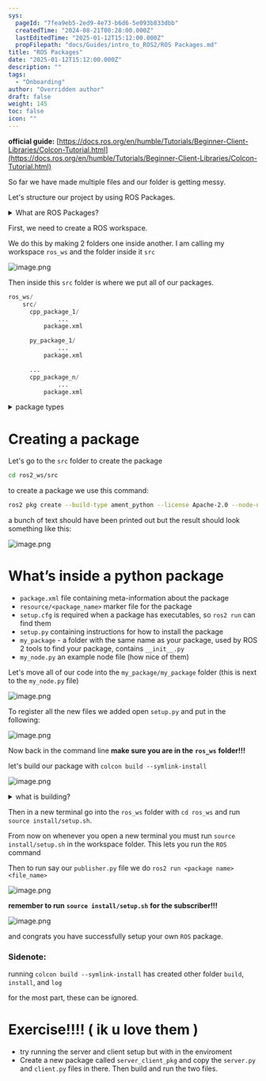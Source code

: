 ```yaml
---
sys:
  pageId: "7fea9eb5-2ed9-4e73-b6d6-5e093b833dbb"
  createdTime: "2024-08-21T00:28:00.000Z"
  lastEditedTime: "2025-01-12T15:12:00.000Z"
  propFilepath: "docs/Guides/intro_to_ROS2/ROS Packages.md"
title: "ROS Packages"
date: "2025-01-12T15:12:00.000Z"
description: ""
tags:
  - "Onboarding"
author: "Overridden author"
draft: false
weight: 145
toc: false
icon: ""
---
```


**official guide:** [https://docs.ros.org/en/humble/Tutorials/Beginner-Client-Libraries/Colcon-Tutorial.html](https://docs.ros.org/en/humble/Tutorials/Beginner-Client-Libraries/Colcon-Tutorial.html)

So far we have made multiple files and our folder is getting messy.

Let's structure our project by using ROS Packages.

<details>

<summary>What are ROS Packages?</summary>

ROS Packages are, as the name implies, packages of code that are highly sharable between ROS developers.

They consist of a folder, `package.xml` file, and source code

```python
      cpp_package_1/
		      ... imagine much code files here ..
          package.xml
```

</details>

First, we need to create a ROS workspace.

We do this by making 2 folders one inside another. I am calling my workspace `ros_ws` and the folder inside it `src`

![image.png](https://prod-files-secure.s3.us-west-2.amazonaws.com/d518164a-d88e-44d1-a4ee-3adb3bd8bce0/70706947-fd18-4537-a67b-e12946812d31/image.png?X-Amz-Algorithm=AWS4-HMAC-SHA256&X-Amz-Content-Sha256=UNSIGNED-PAYLOAD&X-Amz-Credential=ASIAZI2LB466UF2RDZGQ%2F20250305%2Fus-west-2%2Fs3%2Faws4_request&X-Amz-Date=20250305T140810Z&X-Amz-Expires=3600&X-Amz-Security-Token=IQoJb3JpZ2luX2VjEM3%2F%2F%2F%2F%2F%2F%2F%2F%2F%2FwEaCXVzLXdlc3QtMiJGMEQCIFP7oS7veMy0Qx6GwbI5FoaNB0TOPkv02CqKhqTJ1q7RAiAcjz1GHGGOZZ0iHpaH8U%2BZgsGXt%2B%2FAcU66aiBSz73U7Sr%2FAwgWEAAaDDYzNzQyMzE4MzgwNSIM%2Fw%2Fn5qO8v%2FggqXRzKtwD6WZSr%2FnQkTYfgUwhrXhWKFiMbqcvWmFz1igzlIQsDe21VNSTy2SgZqg9TNHjHici1csQXFd5B8lHHV1Q8YHtOj%2Fu4%2F2sXLp%2BvReMN3LFcon6acTLW%2BBPJHLk7lGYQK2YjpJNxQoGEuzNbeYuK3sfXIipyj8XxpuxqkcgkHEd1Yddv9jbx8ZuJ5V918oalJa0V4LDhs8a6OIP2Zm8YsennrbhSExi8Bt%2BrzNLIvpySqcEL2MLazC4BtFvAJqe7dM5pozxskTOkfM6O8ckE9A37UeHi1ilTzZVSiWTJoqBqMwAx8RVLCUX1gfVCYhaysf8yDvIIp5Z1BoKrkOTjVkZtEkwCQbiksqQHFn%2Fbp6fVHDBQIbv2pBbtZCzqD0E1Dbt73MkdW5iOibGYwzBvDOYptXS7wx9EKYpfhyyMfOZh%2FiVJ0AeLyjhDqlkCTIrhNtefyDvMrvG2hHTxjMjN5nhazEfrm0srJyFr7%2BSz5%2FMnK%2FvH2bjmqlQAXDHNPt3x5mDJHAhu8AUGkqiW83ZwoZ5Y1bWZVxObxjZsnU7xi8V4vPIb4EbfKmdapT5rTWPdqwwnD3rUfEhDtXuOXZt6WulUXn2QJNU4IVHo3UJjP1y4zwpnRqSeharVCZo7Nkwk5ahvgY6pgFboxqCuSZm%2FQGSXRHRTjp5AKLHy0qTlznEXd8x%2Fny2HASMLITLN1bwe5m8fe9829xgzKIjvY1ij2VOWFJXqZN5JcXD2k%2FuF2RcAxM04i60lk4z%2FzoY7EbDNfT%2FryZ63BB2peknrF1RSR9eFbsOZnpaTe6wEYZ4VJ5bGatWpgbcdVoJEjoEpsu13jYscFPbsjktI4AxCKIwAs0810R8K5zawYvxGoG3&X-Amz-Signature=695ab34da7b62d9f18829a10003dd315188278261a51a96ef13eed468bf1696f&X-Amz-SignedHeaders=host&x-id=GetObject)

Then inside this `src` folder is where we put all of our packages.

```python
ros_ws/
    src/
      cpp_package_1/
		      ...
          package.xml

      py_package_1/
		      ...
          package.xml

      ...
      cpp_package_n/
		      ...
          package.xml

```

<details>

<summary>package types</summary>

packages can be either `C++` or python.

the intern file structure is different for each but for this guide we will stick to creating python packages

</details>

# Creating a package

Let's go to the `src` folder to create the package

```bash
cd ros2_ws/src
```

to create a package we use this command:

```bash
ros2 pkg create --build-type ament_python --license Apache-2.0 --node-name my_node my_package
```

a bunch of text should have been printed out but the result should look something like this:

![image.png](https://prod-files-secure.s3.us-west-2.amazonaws.com/d518164a-d88e-44d1-a4ee-3adb3bd8bce0/e6cf1e3f-8512-4a3e-b131-079f800bf3e8/image.png?X-Amz-Algorithm=AWS4-HMAC-SHA256&X-Amz-Content-Sha256=UNSIGNED-PAYLOAD&X-Amz-Credential=ASIAZI2LB466UF2RDZGQ%2F20250305%2Fus-west-2%2Fs3%2Faws4_request&X-Amz-Date=20250305T140810Z&X-Amz-Expires=3600&X-Amz-Security-Token=IQoJb3JpZ2luX2VjEM3%2F%2F%2F%2F%2F%2F%2F%2F%2F%2FwEaCXVzLXdlc3QtMiJGMEQCIFP7oS7veMy0Qx6GwbI5FoaNB0TOPkv02CqKhqTJ1q7RAiAcjz1GHGGOZZ0iHpaH8U%2BZgsGXt%2B%2FAcU66aiBSz73U7Sr%2FAwgWEAAaDDYzNzQyMzE4MzgwNSIM%2Fw%2Fn5qO8v%2FggqXRzKtwD6WZSr%2FnQkTYfgUwhrXhWKFiMbqcvWmFz1igzlIQsDe21VNSTy2SgZqg9TNHjHici1csQXFd5B8lHHV1Q8YHtOj%2Fu4%2F2sXLp%2BvReMN3LFcon6acTLW%2BBPJHLk7lGYQK2YjpJNxQoGEuzNbeYuK3sfXIipyj8XxpuxqkcgkHEd1Yddv9jbx8ZuJ5V918oalJa0V4LDhs8a6OIP2Zm8YsennrbhSExi8Bt%2BrzNLIvpySqcEL2MLazC4BtFvAJqe7dM5pozxskTOkfM6O8ckE9A37UeHi1ilTzZVSiWTJoqBqMwAx8RVLCUX1gfVCYhaysf8yDvIIp5Z1BoKrkOTjVkZtEkwCQbiksqQHFn%2Fbp6fVHDBQIbv2pBbtZCzqD0E1Dbt73MkdW5iOibGYwzBvDOYptXS7wx9EKYpfhyyMfOZh%2FiVJ0AeLyjhDqlkCTIrhNtefyDvMrvG2hHTxjMjN5nhazEfrm0srJyFr7%2BSz5%2FMnK%2FvH2bjmqlQAXDHNPt3x5mDJHAhu8AUGkqiW83ZwoZ5Y1bWZVxObxjZsnU7xi8V4vPIb4EbfKmdapT5rTWPdqwwnD3rUfEhDtXuOXZt6WulUXn2QJNU4IVHo3UJjP1y4zwpnRqSeharVCZo7Nkwk5ahvgY6pgFboxqCuSZm%2FQGSXRHRTjp5AKLHy0qTlznEXd8x%2Fny2HASMLITLN1bwe5m8fe9829xgzKIjvY1ij2VOWFJXqZN5JcXD2k%2FuF2RcAxM04i60lk4z%2FzoY7EbDNfT%2FryZ63BB2peknrF1RSR9eFbsOZnpaTe6wEYZ4VJ5bGatWpgbcdVoJEjoEpsu13jYscFPbsjktI4AxCKIwAs0810R8K5zawYvxGoG3&X-Amz-Signature=9ddd916ca53234d0630ddf3abbbe5286a88cbee655b238807a5feb999e8e2aaf&X-Amz-SignedHeaders=host&x-id=GetObject)

# What’s inside a python package

- `package.xml` file containing meta-information about the package
- `resource/<package_name>` marker file for the package
- `setup.cfg` is required when a package has executables, so `ros2 run` can find them
- `setup.py` containing instructions for how to install the package
- `my_package` - a folder with the same name as your package, used by ROS 2 tools to find your package, contains `__init__.py`
- `my_node.py` an example node file (how nice of them)

Let's move all of our code into the `my_package/my_package` folder (this is next to the `my_node.py` file)

![image.png](https://prod-files-secure.s3.us-west-2.amazonaws.com/d518164a-d88e-44d1-a4ee-3adb3bd8bce0/9ce58f11-0da9-4d3e-b86d-506a9685d378/image.png?X-Amz-Algorithm=AWS4-HMAC-SHA256&X-Amz-Content-Sha256=UNSIGNED-PAYLOAD&X-Amz-Credential=ASIAZI2LB466UF2RDZGQ%2F20250305%2Fus-west-2%2Fs3%2Faws4_request&X-Amz-Date=20250305T140810Z&X-Amz-Expires=3600&X-Amz-Security-Token=IQoJb3JpZ2luX2VjEM3%2F%2F%2F%2F%2F%2F%2F%2F%2F%2FwEaCXVzLXdlc3QtMiJGMEQCIFP7oS7veMy0Qx6GwbI5FoaNB0TOPkv02CqKhqTJ1q7RAiAcjz1GHGGOZZ0iHpaH8U%2BZgsGXt%2B%2FAcU66aiBSz73U7Sr%2FAwgWEAAaDDYzNzQyMzE4MzgwNSIM%2Fw%2Fn5qO8v%2FggqXRzKtwD6WZSr%2FnQkTYfgUwhrXhWKFiMbqcvWmFz1igzlIQsDe21VNSTy2SgZqg9TNHjHici1csQXFd5B8lHHV1Q8YHtOj%2Fu4%2F2sXLp%2BvReMN3LFcon6acTLW%2BBPJHLk7lGYQK2YjpJNxQoGEuzNbeYuK3sfXIipyj8XxpuxqkcgkHEd1Yddv9jbx8ZuJ5V918oalJa0V4LDhs8a6OIP2Zm8YsennrbhSExi8Bt%2BrzNLIvpySqcEL2MLazC4BtFvAJqe7dM5pozxskTOkfM6O8ckE9A37UeHi1ilTzZVSiWTJoqBqMwAx8RVLCUX1gfVCYhaysf8yDvIIp5Z1BoKrkOTjVkZtEkwCQbiksqQHFn%2Fbp6fVHDBQIbv2pBbtZCzqD0E1Dbt73MkdW5iOibGYwzBvDOYptXS7wx9EKYpfhyyMfOZh%2FiVJ0AeLyjhDqlkCTIrhNtefyDvMrvG2hHTxjMjN5nhazEfrm0srJyFr7%2BSz5%2FMnK%2FvH2bjmqlQAXDHNPt3x5mDJHAhu8AUGkqiW83ZwoZ5Y1bWZVxObxjZsnU7xi8V4vPIb4EbfKmdapT5rTWPdqwwnD3rUfEhDtXuOXZt6WulUXn2QJNU4IVHo3UJjP1y4zwpnRqSeharVCZo7Nkwk5ahvgY6pgFboxqCuSZm%2FQGSXRHRTjp5AKLHy0qTlznEXd8x%2Fny2HASMLITLN1bwe5m8fe9829xgzKIjvY1ij2VOWFJXqZN5JcXD2k%2FuF2RcAxM04i60lk4z%2FzoY7EbDNfT%2FryZ63BB2peknrF1RSR9eFbsOZnpaTe6wEYZ4VJ5bGatWpgbcdVoJEjoEpsu13jYscFPbsjktI4AxCKIwAs0810R8K5zawYvxGoG3&X-Amz-Signature=6a418e1f2c4a4ac201209ace87467c0f297c6527f28cc3792db5f3455ce93cb0&X-Amz-SignedHeaders=host&x-id=GetObject)

To register all the new files we added open `setup.py` and put in the following:

![image.png](https://prod-files-secure.s3.us-west-2.amazonaws.com/d518164a-d88e-44d1-a4ee-3adb3bd8bce0/1cd7c262-4cae-4496-9d75-c178537d24a2/image.png?X-Amz-Algorithm=AWS4-HMAC-SHA256&X-Amz-Content-Sha256=UNSIGNED-PAYLOAD&X-Amz-Credential=ASIAZI2LB466UF2RDZGQ%2F20250305%2Fus-west-2%2Fs3%2Faws4_request&X-Amz-Date=20250305T140810Z&X-Amz-Expires=3600&X-Amz-Security-Token=IQoJb3JpZ2luX2VjEM3%2F%2F%2F%2F%2F%2F%2F%2F%2F%2FwEaCXVzLXdlc3QtMiJGMEQCIFP7oS7veMy0Qx6GwbI5FoaNB0TOPkv02CqKhqTJ1q7RAiAcjz1GHGGOZZ0iHpaH8U%2BZgsGXt%2B%2FAcU66aiBSz73U7Sr%2FAwgWEAAaDDYzNzQyMzE4MzgwNSIM%2Fw%2Fn5qO8v%2FggqXRzKtwD6WZSr%2FnQkTYfgUwhrXhWKFiMbqcvWmFz1igzlIQsDe21VNSTy2SgZqg9TNHjHici1csQXFd5B8lHHV1Q8YHtOj%2Fu4%2F2sXLp%2BvReMN3LFcon6acTLW%2BBPJHLk7lGYQK2YjpJNxQoGEuzNbeYuK3sfXIipyj8XxpuxqkcgkHEd1Yddv9jbx8ZuJ5V918oalJa0V4LDhs8a6OIP2Zm8YsennrbhSExi8Bt%2BrzNLIvpySqcEL2MLazC4BtFvAJqe7dM5pozxskTOkfM6O8ckE9A37UeHi1ilTzZVSiWTJoqBqMwAx8RVLCUX1gfVCYhaysf8yDvIIp5Z1BoKrkOTjVkZtEkwCQbiksqQHFn%2Fbp6fVHDBQIbv2pBbtZCzqD0E1Dbt73MkdW5iOibGYwzBvDOYptXS7wx9EKYpfhyyMfOZh%2FiVJ0AeLyjhDqlkCTIrhNtefyDvMrvG2hHTxjMjN5nhazEfrm0srJyFr7%2BSz5%2FMnK%2FvH2bjmqlQAXDHNPt3x5mDJHAhu8AUGkqiW83ZwoZ5Y1bWZVxObxjZsnU7xi8V4vPIb4EbfKmdapT5rTWPdqwwnD3rUfEhDtXuOXZt6WulUXn2QJNU4IVHo3UJjP1y4zwpnRqSeharVCZo7Nkwk5ahvgY6pgFboxqCuSZm%2FQGSXRHRTjp5AKLHy0qTlznEXd8x%2Fny2HASMLITLN1bwe5m8fe9829xgzKIjvY1ij2VOWFJXqZN5JcXD2k%2FuF2RcAxM04i60lk4z%2FzoY7EbDNfT%2FryZ63BB2peknrF1RSR9eFbsOZnpaTe6wEYZ4VJ5bGatWpgbcdVoJEjoEpsu13jYscFPbsjktI4AxCKIwAs0810R8K5zawYvxGoG3&X-Amz-Signature=69d9acc8b4c077548832a54dad13cfa6fb66900ceae862efc3faa0aa351eb1aa&X-Amz-SignedHeaders=host&x-id=GetObject)

Now back in the command line **make sure you are in the** **`ros_ws`** **folder!!!**

let's build our package with `colcon build --symlink-install`

![image.png](https://prod-files-secure.s3.us-west-2.amazonaws.com/d518164a-d88e-44d1-a4ee-3adb3bd8bce0/2f2a0d27-b173-48fd-b189-5f5c0ce65619/image.png?X-Amz-Algorithm=AWS4-HMAC-SHA256&X-Amz-Content-Sha256=UNSIGNED-PAYLOAD&X-Amz-Credential=ASIAZI2LB466UF2RDZGQ%2F20250305%2Fus-west-2%2Fs3%2Faws4_request&X-Amz-Date=20250305T140810Z&X-Amz-Expires=3600&X-Amz-Security-Token=IQoJb3JpZ2luX2VjEM3%2F%2F%2F%2F%2F%2F%2F%2F%2F%2FwEaCXVzLXdlc3QtMiJGMEQCIFP7oS7veMy0Qx6GwbI5FoaNB0TOPkv02CqKhqTJ1q7RAiAcjz1GHGGOZZ0iHpaH8U%2BZgsGXt%2B%2FAcU66aiBSz73U7Sr%2FAwgWEAAaDDYzNzQyMzE4MzgwNSIM%2Fw%2Fn5qO8v%2FggqXRzKtwD6WZSr%2FnQkTYfgUwhrXhWKFiMbqcvWmFz1igzlIQsDe21VNSTy2SgZqg9TNHjHici1csQXFd5B8lHHV1Q8YHtOj%2Fu4%2F2sXLp%2BvReMN3LFcon6acTLW%2BBPJHLk7lGYQK2YjpJNxQoGEuzNbeYuK3sfXIipyj8XxpuxqkcgkHEd1Yddv9jbx8ZuJ5V918oalJa0V4LDhs8a6OIP2Zm8YsennrbhSExi8Bt%2BrzNLIvpySqcEL2MLazC4BtFvAJqe7dM5pozxskTOkfM6O8ckE9A37UeHi1ilTzZVSiWTJoqBqMwAx8RVLCUX1gfVCYhaysf8yDvIIp5Z1BoKrkOTjVkZtEkwCQbiksqQHFn%2Fbp6fVHDBQIbv2pBbtZCzqD0E1Dbt73MkdW5iOibGYwzBvDOYptXS7wx9EKYpfhyyMfOZh%2FiVJ0AeLyjhDqlkCTIrhNtefyDvMrvG2hHTxjMjN5nhazEfrm0srJyFr7%2BSz5%2FMnK%2FvH2bjmqlQAXDHNPt3x5mDJHAhu8AUGkqiW83ZwoZ5Y1bWZVxObxjZsnU7xi8V4vPIb4EbfKmdapT5rTWPdqwwnD3rUfEhDtXuOXZt6WulUXn2QJNU4IVHo3UJjP1y4zwpnRqSeharVCZo7Nkwk5ahvgY6pgFboxqCuSZm%2FQGSXRHRTjp5AKLHy0qTlznEXd8x%2Fny2HASMLITLN1bwe5m8fe9829xgzKIjvY1ij2VOWFJXqZN5JcXD2k%2FuF2RcAxM04i60lk4z%2FzoY7EbDNfT%2FryZ63BB2peknrF1RSR9eFbsOZnpaTe6wEYZ4VJ5bGatWpgbcdVoJEjoEpsu13jYscFPbsjktI4AxCKIwAs0810R8K5zawYvxGoG3&X-Amz-Signature=5200b1b09a91a2ef1ba525b1f72c3eeecb844af24763e8728ea78fca3f237484&X-Amz-SignedHeaders=host&x-id=GetObject)

<details>

<summary>what is building?</summary>

if you are a CS major at Rose-Hulman you will learn the answer to this in CSSE132

but TLDR; is it combines all the code files into one program that can be run easily 

</details>

Then in a new terminal go into the `ros_ws` folder with `cd ros_ws` and run `source install/setup.sh`. 

From now on whenever you open a new terminal you must run `source install/setup.sh` in the workspace folder. This lets you run the `ROS` command

Then to run say our `publisher.py` file we do `ros2 run <package name> <file_name>`

![image.png](https://prod-files-secure.s3.us-west-2.amazonaws.com/d518164a-d88e-44d1-a4ee-3adb3bd8bce0/4f4b1219-3a44-4632-aa0a-ce3471699f59/image.png?X-Amz-Algorithm=AWS4-HMAC-SHA256&X-Amz-Content-Sha256=UNSIGNED-PAYLOAD&X-Amz-Credential=ASIAZI2LB466UF2RDZGQ%2F20250305%2Fus-west-2%2Fs3%2Faws4_request&X-Amz-Date=20250305T140810Z&X-Amz-Expires=3600&X-Amz-Security-Token=IQoJb3JpZ2luX2VjEM3%2F%2F%2F%2F%2F%2F%2F%2F%2F%2FwEaCXVzLXdlc3QtMiJGMEQCIFP7oS7veMy0Qx6GwbI5FoaNB0TOPkv02CqKhqTJ1q7RAiAcjz1GHGGOZZ0iHpaH8U%2BZgsGXt%2B%2FAcU66aiBSz73U7Sr%2FAwgWEAAaDDYzNzQyMzE4MzgwNSIM%2Fw%2Fn5qO8v%2FggqXRzKtwD6WZSr%2FnQkTYfgUwhrXhWKFiMbqcvWmFz1igzlIQsDe21VNSTy2SgZqg9TNHjHici1csQXFd5B8lHHV1Q8YHtOj%2Fu4%2F2sXLp%2BvReMN3LFcon6acTLW%2BBPJHLk7lGYQK2YjpJNxQoGEuzNbeYuK3sfXIipyj8XxpuxqkcgkHEd1Yddv9jbx8ZuJ5V918oalJa0V4LDhs8a6OIP2Zm8YsennrbhSExi8Bt%2BrzNLIvpySqcEL2MLazC4BtFvAJqe7dM5pozxskTOkfM6O8ckE9A37UeHi1ilTzZVSiWTJoqBqMwAx8RVLCUX1gfVCYhaysf8yDvIIp5Z1BoKrkOTjVkZtEkwCQbiksqQHFn%2Fbp6fVHDBQIbv2pBbtZCzqD0E1Dbt73MkdW5iOibGYwzBvDOYptXS7wx9EKYpfhyyMfOZh%2FiVJ0AeLyjhDqlkCTIrhNtefyDvMrvG2hHTxjMjN5nhazEfrm0srJyFr7%2BSz5%2FMnK%2FvH2bjmqlQAXDHNPt3x5mDJHAhu8AUGkqiW83ZwoZ5Y1bWZVxObxjZsnU7xi8V4vPIb4EbfKmdapT5rTWPdqwwnD3rUfEhDtXuOXZt6WulUXn2QJNU4IVHo3UJjP1y4zwpnRqSeharVCZo7Nkwk5ahvgY6pgFboxqCuSZm%2FQGSXRHRTjp5AKLHy0qTlznEXd8x%2Fny2HASMLITLN1bwe5m8fe9829xgzKIjvY1ij2VOWFJXqZN5JcXD2k%2FuF2RcAxM04i60lk4z%2FzoY7EbDNfT%2FryZ63BB2peknrF1RSR9eFbsOZnpaTe6wEYZ4VJ5bGatWpgbcdVoJEjoEpsu13jYscFPbsjktI4AxCKIwAs0810R8K5zawYvxGoG3&X-Amz-Signature=93c3eeb8a8ed4ab2cd000fa9335346e661fafcdc7e8f5fefc70055c2548e54d4&X-Amz-SignedHeaders=host&x-id=GetObject)

**remember to run** **`source install/setup.sh`** **for the subscriber!!!**

![image.png](https://prod-files-secure.s3.us-west-2.amazonaws.com/d518164a-d88e-44d1-a4ee-3adb3bd8bce0/02121119-dad4-49ec-8356-c956108b4243/image.png?X-Amz-Algorithm=AWS4-HMAC-SHA256&X-Amz-Content-Sha256=UNSIGNED-PAYLOAD&X-Amz-Credential=ASIAZI2LB466UF2RDZGQ%2F20250305%2Fus-west-2%2Fs3%2Faws4_request&X-Amz-Date=20250305T140810Z&X-Amz-Expires=3600&X-Amz-Security-Token=IQoJb3JpZ2luX2VjEM3%2F%2F%2F%2F%2F%2F%2F%2F%2F%2FwEaCXVzLXdlc3QtMiJGMEQCIFP7oS7veMy0Qx6GwbI5FoaNB0TOPkv02CqKhqTJ1q7RAiAcjz1GHGGOZZ0iHpaH8U%2BZgsGXt%2B%2FAcU66aiBSz73U7Sr%2FAwgWEAAaDDYzNzQyMzE4MzgwNSIM%2Fw%2Fn5qO8v%2FggqXRzKtwD6WZSr%2FnQkTYfgUwhrXhWKFiMbqcvWmFz1igzlIQsDe21VNSTy2SgZqg9TNHjHici1csQXFd5B8lHHV1Q8YHtOj%2Fu4%2F2sXLp%2BvReMN3LFcon6acTLW%2BBPJHLk7lGYQK2YjpJNxQoGEuzNbeYuK3sfXIipyj8XxpuxqkcgkHEd1Yddv9jbx8ZuJ5V918oalJa0V4LDhs8a6OIP2Zm8YsennrbhSExi8Bt%2BrzNLIvpySqcEL2MLazC4BtFvAJqe7dM5pozxskTOkfM6O8ckE9A37UeHi1ilTzZVSiWTJoqBqMwAx8RVLCUX1gfVCYhaysf8yDvIIp5Z1BoKrkOTjVkZtEkwCQbiksqQHFn%2Fbp6fVHDBQIbv2pBbtZCzqD0E1Dbt73MkdW5iOibGYwzBvDOYptXS7wx9EKYpfhyyMfOZh%2FiVJ0AeLyjhDqlkCTIrhNtefyDvMrvG2hHTxjMjN5nhazEfrm0srJyFr7%2BSz5%2FMnK%2FvH2bjmqlQAXDHNPt3x5mDJHAhu8AUGkqiW83ZwoZ5Y1bWZVxObxjZsnU7xi8V4vPIb4EbfKmdapT5rTWPdqwwnD3rUfEhDtXuOXZt6WulUXn2QJNU4IVHo3UJjP1y4zwpnRqSeharVCZo7Nkwk5ahvgY6pgFboxqCuSZm%2FQGSXRHRTjp5AKLHy0qTlznEXd8x%2Fny2HASMLITLN1bwe5m8fe9829xgzKIjvY1ij2VOWFJXqZN5JcXD2k%2FuF2RcAxM04i60lk4z%2FzoY7EbDNfT%2FryZ63BB2peknrF1RSR9eFbsOZnpaTe6wEYZ4VJ5bGatWpgbcdVoJEjoEpsu13jYscFPbsjktI4AxCKIwAs0810R8K5zawYvxGoG3&X-Amz-Signature=115100fa6ae44532c7ca89d187bc1c565c09e8fa265eadb303b12291eb369345&X-Amz-SignedHeaders=host&x-id=GetObject)

and congrats you have successfully setup your own `ROS` package.

### Sidenote:

running `colcon build --symlink-install` has created other folder `build`, `install`, and `log`

for the most part, these can be ignored.

# Exercise!!!! ( ik u love them )

- try running the server and client setup but with in the enviroment
- Create a new package called `server_client_pkg` and copy the `server.py` and `client.py` files in there. Then build and run the two files.
